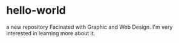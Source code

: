 # hello-world
a new repository 
Facinated with Graphic and Web Design. I'm very interested in learning more about it.
